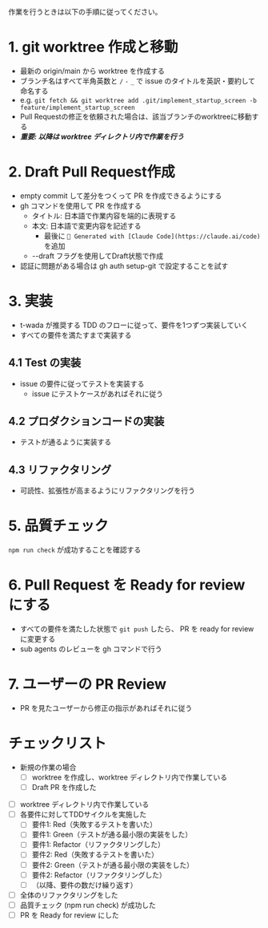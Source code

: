 作業を行うときは以下の手順に従ってください。

# 1. git worktree 作成と移動
- 最新の origin/main から worktree を作成する
- ブランチ名はすべて半角英数と `/` `-` `_` で issue のタイトルを英訳・要約して命名する
- e.g. `git fetch && git worktree add .git/implement_startup_screen -b feature/implement_startup_screen`
- Pull Requestの修正を依頼された場合は、該当ブランチのworktreeに移動する
- ***重要: 以降は worktree ディレクトリ内で作業を行う***

# 2. Draft Pull Request作成
- empty commit して差分をつくって PR を作成できるようにする
- gh コマンドを使用して PR を作成する
    - タイトル: 日本語で作業内容を端的に表現する
    - 本文: 日本語で変更内容を記述する
        - 最後に `🤖 Generated with [Claude Code](https://claude.ai/code)` を追加
    - --draft フラグを使用してDraft状態で作成
- 認証に問題がある場合は gh auth setup-git で設定することを試す

# 3. 実装
- t-wada が推奨する TDD のフローに従って、要件を1つずつ実装していく
- すべての要件を満たすまで実装する

## 4.1 Test の実装
- issue の要件に従ってテストを実装する
    - issue にテストケースがあればそれに従う

## 4.2 プロダクションコードの実装
- テストが通るように実装する

## 4.3 リファクタリング
- 可読性、拡張性が高まるようにリファクタリングを行う

# 5. 品質チェック
`npm run check` が成功することを確認する

# 6. Pull Request を Ready for review にする
- すべての要件を満たした状態で `git push` したら、 PR を ready for review に変更する
- sub agents のレビューを gh コマンドで行う

# 7. ユーザーの PR Review
- PR を見たユーザーから修正の指示があればそれに従う

# チェックリスト
- 新規の作業の場合
    - [ ] worktree を作成し、worktree ディレクトリ内で作業している
    - [ ] Draft PR を作成した
- [ ] worktree ディレクトリ内で作業している
- [ ] 各要件に対してTDDサイクルを実施した
    - [ ] 要件1: Red（失敗するテストを書いた）
    - [ ] 要件1: Green（テストが通る最小限の実装をした）
    - [ ] 要件1: Refactor（リファクタリングした）
    - [ ] 要件2: Red（失敗するテストを書いた）
    - [ ] 要件2: Green（テストが通る最小限の実装をした）
    - [ ] 要件2: Refactor（リファクタリングした）
    - [ ] （以降、要件の数だけ繰り返す）
- [ ] 全体のリファクタリングをした
- [ ] 品質チェック (npm run check) が成功した
- [ ] PR を Ready for review にした
